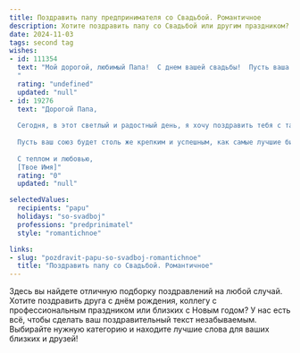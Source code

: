 ```yaml
---
title: Поздравить папу предпринимателя со Свадьбой. Романтичное
description: Хотите поздравить папу со Свадьбой или другим праздником? Наш ИИ создаст незабываемое поздравление, а вы обязательно выделитесь среди других.  
date: 2024-11-03
tags: second tag
wishes:
- id: 111354
  text: "Мой дорогой, любимый Папа!  С днем вашей свадьбы!  Пусть ваша любовь, как крепкий и процветающий бизнес,  с каждым годом только растет и приносит новые радости и счастье.  Я бесконечно люблю вас и желаю вам долгих лет совместной жизни, наполненных нежностью, заботой и безграничным счастьем.  Будьте всегда вместе, рука об руку, преодолевая любые препятствия.  С юбилеем!
  "
  rating: "undefined"
  updated: "null"
- id: 19276
  text: "Дорогой Папа,
  
  Сегодня, в этот светлый и радостный день, я хочу поздравить тебя с таким важным событием в твоей жизни – свадьбой! Как предприниматель ты всегда проявлял смелость, решительность и неиссякаемую энергию, и сейчас, объединяясь с любимой напарницей, ты открываешь новый, еще более яркий и счастливый этап своего пути.
  
  Пусть ваш союз будет столь же крепким и успешным, как самые лучшие бизнес-проекты, и пусть любовь, которую вы разделяете, будет источником вдохновения и опорой в каждом дне. Поздравляю вас с этим романтичным союзом и желаю, чтобы каждый день вместе был наполнен нежностью, взаимопониманием и общими целями.
  
  С теплом и любовью,
  [Твое Имя]"
  rating: "0"
  updated: "null"

selectedValues:
  recipients: "papu"
  holidays: "so-svadboj"
  professions: "predprinimatel"
  style: "romantichnoe"

links:
- slug: "pozdravit-papu-so-svadboj-romantichnoe"
  title: "Поздравить папу со Свадьбой. Романтичное"
---
```


Здесь вы найдете отличную подборку поздравлений на любой случай. 
Хотите поздравить друга с днём рождения, коллегу с профессиональным праздником или близких с Новым годом? У нас есть всё, чтобы сделать ваш поздравительный текст незабываемым. Выбирайте нужную категорию и находите лучшие слова для ваших близких и друзей!
